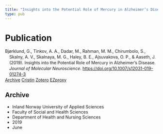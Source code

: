 ```yaml
---
title: "Insights into the Potential Role of Mercury in Alzheimer’s Disease"
type: pub
---
```

<h1>Publication</h1>
<article id="csl-bib-container-4DYQK76L" class="csl-bib-container">
  <div class="csl-bib-body" style="line-height: 1.35; padding-left: 1em; text-indent:-1em;">
  <div class="csl-entry">Bj&#xF8;rklund, G., Tinkov, A. A., Dadar, M., Rahman, M. M., Chirumbolo, S., Skalny, A. V., Skalnaya, M. G., Haley, B. E., Ajsuvakova, O. P., &amp; Aaseth, J. (2019). Insights into the Potential Role of Mercury in Alzheimer&#x2019;s Disease. <i>Journal of Molecular Neuroscience</i>. <a href="https://doi.org/10.1007/s12031-019-01274-3">https://doi.org/10.1007/s12031-019-01274-3</a></div>
</div>
  <div class="csl-bib-buttons">
    <a href="#taxonomy-article-4DYQK76L" class="csl-bib-button">Archive</a>
    <a href="https://app.cristin.no/results/show.jsf?id=1702637" alt="Cristin URL" class="csl-bib-button">Cristin</a>
    <a href="http://zotero.org/groups/5022929/items/4DYQK76L" alt="Zotero URL" class="csl-bib-button">Zotero</a>
    <a href="http://ezproxy.inn.no/login?url=https://doi.org/10.1007/s12031-019-01274-3" class="csl-bib-button">EZproxy</a>
  </div>
  <div id="csl-bib-meta-container-4DYQK76L"></div>
</article>
<div id="csl-bib-meta-4DYQK76L" class="csl-bib-meta">
  <article id="taxonomy-article-4DYQK76L" class="taxonomy-article">
    <h1>Archive</h1>
    <ul>
      <li>Inland Norway University of Applied Sciences</li>
      <li>Faculty of Social and Health Sciences</li>
      <li>Department of Health and Nursing Sciences</li>
      <li>2019</li>
      <li>June</li>
    </ul>
  </article>
</div>
